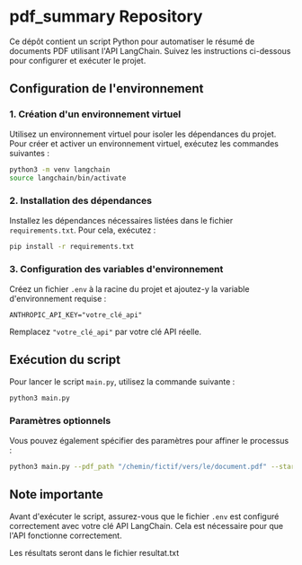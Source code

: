 # pdf_summary Repository

Ce dépôt contient un script Python pour automatiser le résumé de documents PDF utilisant l'API LangChain. Suivez les instructions ci-dessous pour configurer et exécuter le projet.

## Configuration de l'environnement

### 1. Création d'un environnement virtuel

Utilisez un environnement virtuel pour isoler les dépendances du projet. Pour créer et activer un environnement virtuel, exécutez les commandes suivantes :

```bash
python3 -m venv langchain
source langchain/bin/activate
```

### 2. Installation des dépendances

Installez les dépendances nécessaires listées dans le fichier `requirements.txt`. Pour cela, exécutez :

```bash
pip install -r requirements.txt
```

### 3. Configuration des variables d'environnement

Créez un fichier `.env` à la racine du projet et ajoutez-y la variable d'environnement requise :

```plaintext
ANTHROPIC_API_KEY="votre_clé_api"
```

Remplacez `"votre_clé_api"` par votre clé API réelle.

## Exécution du script

Pour lancer le script `main.py`, utilisez la commande suivante :

```bash
python3 main.py
```

### Paramètres optionnels

Vous pouvez également spécifier des paramètres pour affiner le processus :

```bash
python3 main.py --pdf_path "/chemin/fictif/vers/le/document.pdf" --start_page 50 --end_page 75 --system_prompt "Veuillez me résumer le contenu des pages {start_page} à {end_page}." --assistant_prompt "Je vais vous fournir un résumé détaillé et précis des pages demandées."
```

## Note importante

Avant d'exécuter le script, assurez-vous que le fichier `.env` est configuré correctement avec votre clé API LangChain. Cela est nécessaire pour que l'API fonctionne correctement.

Les résultats seront dans le fichier resultat.txt